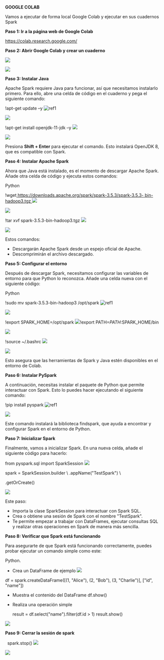 ﻿**GOOGLE COLAB** 

Vamos a ejecutar de forma local Google Colab y ejecutar en sus cuadernos Spark

**Paso 1: Ir a la página web de Google Colab** 

<https://colab.research.google.com/>

**Paso 2: Abrir Google Colab y crear un cuaderno** 

![](Aspose.Words.9722cfa8-9de7-465e-ac6a-73fabd9bf371.013.jpeg)

![](Aspose.Words.9722cfa8-9de7-465e-ac6a-73fabd9bf371.014.jpeg)

**Paso 3: Instalar Java** 

Apache Spark requiere Java para funcionar, así que necesitamos instalarlo primero. Para ello, abre una celda de código en el cuaderno y pega el siguiente comando:

!apt-get update –y ![ref1]

![](Aspose.Words.9722cfa8-9de7-465e-ac6a-73fabd9bf371.016.png)

!apt-get install openjdk-11-jdk –y ![](Aspose.Words.9722cfa8-9de7-465e-ac6a-73fabd9bf371.017.png)

![](Aspose.Words.9722cfa8-9de7-465e-ac6a-73fabd9bf371.018.png)

Presiona **Shift + Enter** para ejecutar el comando. Esto instalará OpenJDK 8, que es compatible con Spark. 

**Paso 4: Instalar Apache Spark** 

Ahora que Java está instalado, es el momento de descargar Apache Spark. Añade otra celda de código y ejecuta estos comandos:

Python 

!wget[ https://downloads.apache.org/spark/spark-3.5.3/spark-3.5.3- bin-hadoop3.tgz ](https://downloads.apache.org/spark/spark-3.5.3/spark-3.5.3-bin-hadoop3.tgz)![](Aspose.Words.9722cfa8-9de7-465e-ac6a-73fabd9bf371.019.png)

![](Aspose.Words.9722cfa8-9de7-465e-ac6a-73fabd9bf371.020.png)

!tar xvf spark-3.5.3-bin-hadoop3.tgz ![](Aspose.Words.9722cfa8-9de7-465e-ac6a-73fabd9bf371.021.png)

![](Aspose.Words.9722cfa8-9de7-465e-ac6a-73fabd9bf371.022.png)

Estos comandos: 

- Descargarán Apache Spark desde un espejo oficial de Apache.
- Descomprimirán el archivo descargado.

**Paso 5: Configurar el entorno**

Después de descargar Spark, necesitamos configurar las variables de entorno para que Python lo reconozca. Añade una celda nueva con el siguiente código:

Python 

!sudo mv spark-3.5.3-bin-hadoop3 /opt/spark ![ref1]

![](Aspose.Words.9722cfa8-9de7-465e-ac6a-73fabd9bf371.023.png)

!export SPARK\_HOME=/opt/spark ![](Aspose.Words.9722cfa8-9de7-465e-ac6a-73fabd9bf371.024.png)!export PATH=$PATH:$SPARK\_HOME/bin 

![](Aspose.Words.9722cfa8-9de7-465e-ac6a-73fabd9bf371.025.png)

!source ~/.bashrc ![](Aspose.Words.9722cfa8-9de7-465e-ac6a-73fabd9bf371.026.png)

![](Aspose.Words.9722cfa8-9de7-465e-ac6a-73fabd9bf371.027.png)

Esto asegura que las herramientas de Spark y Java estén disponibles en el entorno de Colab. 

**Paso 6: Instalar PySpark** 

A continuación, necesitas instalar el paquete de Python que permite interactuar con Spark. Esto lo puedes hacer ejecutando el siguiente comando:

!pip install pyspark ![ref1]

![](Aspose.Words.9722cfa8-9de7-465e-ac6a-73fabd9bf371.028.png)

Este comando instalará la biblioteca findspark, que ayuda a encontrar y configurar Spark en el entorno de Python. 

**Paso 7: Inicializar Spark** 

Finalmente, vamos a inicializar Spark. En una nueva celda, añade el siguiente código para hacerlo: 

from pyspark.sql import SparkSession ![](Aspose.Words.9722cfa8-9de7-465e-ac6a-73fabd9bf371.029.png)

spark = SparkSession.builder \     .appName("TestSpark") \ 

.getOrCreate() 

![](Aspose.Words.9722cfa8-9de7-465e-ac6a-73fabd9bf371.030.png)

Este paso: 

- Importa la clase SparkSession para interactuar con Spark SQL. 
- Crea o obtiene una sesión de Spark con el nombre "TestSpark". 
- Te permite empezar a trabajar con DataFrames, ejecutar consultas SQL y realizar otras operaciones en Spark de manera más sencilla.

**Paso 8: Verificar que Spark está funcionando**

Para asegurarte de que Spark está funcionando correctamente, puedes probar ejecutar un comando simple como este:

Python. 

- Crea un DataFrame de ejemplo ![](Aspose.Words.9722cfa8-9de7-465e-ac6a-73fabd9bf371.031.png)

df = spark.createDataFrame([(1, "Alice"), (2, "Bob"), (3, "Charlie")], ["id", "name"]) 

- Muestra el contenido del DataFrame df.show() 
- Realiza una operación simple 

  result = df.select("name").filter(df.id > 1) result.show() 

![](Aspose.Words.9722cfa8-9de7-465e-ac6a-73fabd9bf371.032.jpeg)

**Paso 9: Cerrar la sesión de spark** 

` `spark.stop() ![](Aspose.Words.9722cfa8-9de7-465e-ac6a-73fabd9bf371.033.png)

![](Aspose.Words.9722cfa8-9de7-465e-ac6a-73fabd9bf371.034.png)

[ref1]: Aspose.Words.9722cfa8-9de7-465e-ac6a-73fabd9bf371.015.png
